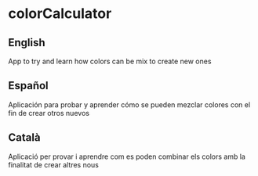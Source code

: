# colorCalculator

## English
App to try and learn how colors can be mix to create new ones

## Español
Aplicación para probar y aprender cómo se pueden mezclar colores con el fin de crear otros nuevos 

## Català
Aplicació per provar i aprendre com es poden combinar els colors amb la finalitat de crear altres nous
